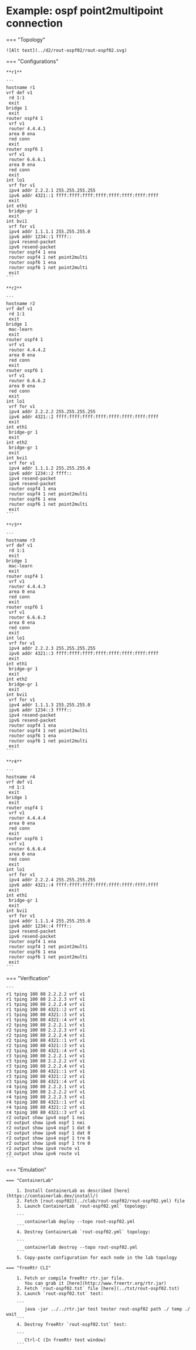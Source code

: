 # Example: ospf point2multipoint connection

=== "Topology"

    ![Alt text](../d2/rout-ospf02/rout-ospf02.svg)

=== "Configurations"

    **r1**

    ```
    hostname r1
    vrf def v1
     rd 1:1
     exit
    bridge 1
     exit
    router ospf4 1
     vrf v1
     router 4.4.4.1
     area 0 ena
     red conn
     exit
    router ospf6 1
     vrf v1
     router 6.6.6.1
     area 0 ena
     red conn
     exit
    int lo1
     vrf for v1
     ipv4 addr 2.2.2.1 255.255.255.255
     ipv6 addr 4321::1 ffff:ffff:ffff:ffff:ffff:ffff:ffff:ffff
     exit
    int eth1
     bridge-gr 1
     exit
    int bvi1
     vrf for v1
     ipv4 addr 1.1.1.1 255.255.255.0
     ipv6 addr 1234::1 ffff::
     ipv4 resend-packet
     ipv6 resend-packet
     router ospf4 1 ena
     router ospf4 1 net point2multi
     router ospf6 1 ena
     router ospf6 1 net point2multi
     exit
    ```

    **r2**

    ```
    hostname r2
    vrf def v1
     rd 1:1
     exit
    bridge 1
     mac-learn
     exit
    router ospf4 1
     vrf v1
     router 4.4.4.2
     area 0 ena
     red conn
     exit
    router ospf6 1
     vrf v1
     router 6.6.6.2
     area 0 ena
     red conn
     exit
    int lo1
     vrf for v1
     ipv4 addr 2.2.2.2 255.255.255.255
     ipv6 addr 4321::2 ffff:ffff:ffff:ffff:ffff:ffff:ffff:ffff
     exit
    int eth1
     bridge-gr 1
     exit
    int eth2
     bridge-gr 1
     exit
    int bvi1
     vrf for v1
     ipv4 addr 1.1.1.2 255.255.255.0
     ipv6 addr 1234::2 ffff::
     ipv4 resend-packet
     ipv6 resend-packet
     router ospf4 1 ena
     router ospf4 1 net point2multi
     router ospf6 1 ena
     router ospf6 1 net point2multi
     exit
    ```

    **r3**

    ```
    hostname r3
    vrf def v1
     rd 1:1
     exit
    bridge 1
     mac-learn
     exit
    router ospf4 1
     vrf v1
     router 4.4.4.3
     area 0 ena
     red conn
     exit
    router ospf6 1
     vrf v1
     router 6.6.6.3
     area 0 ena
     red conn
     exit
    int lo1
     vrf for v1
     ipv4 addr 2.2.2.3 255.255.255.255
     ipv6 addr 4321::3 ffff:ffff:ffff:ffff:ffff:ffff:ffff:ffff
     exit
    int eth1
     bridge-gr 1
     exit
    int eth2
     bridge-gr 1
     exit
    int bvi1
     vrf for v1
     ipv4 addr 1.1.1.3 255.255.255.0
     ipv6 addr 1234::3 ffff::
     ipv4 resend-packet
     ipv6 resend-packet
     router ospf4 1 ena
     router ospf4 1 net point2multi
     router ospf6 1 ena
     router ospf6 1 net point2multi
     exit
    ```

    **r4**

    ```
    hostname r4
    vrf def v1
     rd 1:1
     exit
    bridge 1
     exit
    router ospf4 1
     vrf v1
     router 4.4.4.4
     area 0 ena
     red conn
     exit
    router ospf6 1
     vrf v1
     router 6.6.6.4
     area 0 ena
     red conn
     exit
    int lo1
     vrf for v1
     ipv4 addr 2.2.2.4 255.255.255.255
     ipv6 addr 4321::4 ffff:ffff:ffff:ffff:ffff:ffff:ffff:ffff
     exit
    int eth1
     bridge-gr 1
     exit
    int bvi1
     vrf for v1
     ipv4 addr 1.1.1.4 255.255.255.0
     ipv6 addr 1234::4 ffff::
     ipv4 resend-packet
     ipv6 resend-packet
     router ospf4 1 ena
     router ospf4 1 net point2multi
     router ospf6 1 ena
     router ospf6 1 net point2multi
     exit
    ```

=== "Verification"

    ```
    r1 tping 100 80 2.2.2.2 vrf v1
    r1 tping 100 80 2.2.2.3 vrf v1
    r1 tping 100 80 2.2.2.4 vrf v1
    r1 tping 100 80 4321::2 vrf v1
    r1 tping 100 80 4321::3 vrf v1
    r1 tping 100 80 4321::4 vrf v1
    r2 tping 100 80 2.2.2.1 vrf v1
    r2 tping 100 80 2.2.2.3 vrf v1
    r2 tping 100 80 2.2.2.4 vrf v1
    r2 tping 100 80 4321::1 vrf v1
    r2 tping 100 80 4321::3 vrf v1
    r2 tping 100 80 4321::4 vrf v1
    r3 tping 100 80 2.2.2.1 vrf v1
    r3 tping 100 80 2.2.2.2 vrf v1
    r3 tping 100 80 2.2.2.4 vrf v1
    r3 tping 100 80 4321::1 vrf v1
    r3 tping 100 80 4321::2 vrf v1
    r3 tping 100 80 4321::4 vrf v1
    r4 tping 100 80 2.2.2.1 vrf v1
    r4 tping 100 80 2.2.2.2 vrf v1
    r4 tping 100 80 2.2.2.3 vrf v1
    r4 tping 100 80 4321::1 vrf v1
    r4 tping 100 80 4321::2 vrf v1
    r4 tping 100 80 4321::3 vrf v1
    r2 output show ipv4 ospf 1 nei
    r2 output show ipv6 ospf 1 nei
    r2 output show ipv4 ospf 1 dat 0
    r2 output show ipv6 ospf 1 dat 0
    r2 output show ipv4 ospf 1 tre 0
    r2 output show ipv6 ospf 1 tre 0
    r2 output show ipv4 route v1
    r2 output show ipv6 route v1
    ```

=== "Emulation"

    === "ContainerLab"

        1. Install ContainerLab as described [here](https://containerlab.dev/install/)  
        2. Fetch [rout-ospf02](../clab/rout-ospf02/rout-ospf02.yml) file  
        3. Launch ContainerLab `rout-ospf02.yml` topology:  

        ```
           containerlab deploy --topo rout-ospf02.yml  
        ```
        4. Destroy ContainerLab `rout-ospf02.yml` topology:  

        ```
           containerlab destroy --topo rout-ospf02.yml  
        ```
        5. Copy-paste configuration for each node in the lab topology

    === "freeRtr CLI"

        1. Fetch or compile freeRtr rtr.jar file.  
           You can grab it [here](http://www.freertr.org/rtr.jar)  
        2. Fetch `rout-ospf02.tst` file [here](../tst/rout-ospf02.tst)  
        3. Launch `rout-ospf02.tst` test:  

        ```
           java -jar ../../rtr.jar test tester rout-ospf02 path ./ temp ./ wait
        ```
        4. Destroy freeRtr `rout-ospf02.tst` test:  

        ```
           Ctrl-C (In freeRtr test window)
        ```

